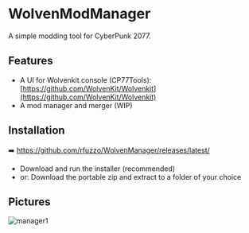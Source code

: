 # WolvenModManager
A simple modding tool for CyberPunk 2077.

## Features
* A UI for Wolvenkit.console (CP77Tools): [https://github.com/WolvenKit/Wolvenkit](https://github.com/WolvenKit/Wolvenkit)
* A mod manager and merger (WIP)

## Installation
➡️ https://github.com/rfuzzo/WolvenManager/releases/latest/

* Download and run the installer (recommended)
* or: Download the portable zip and extract to a folder of your choice


## Pictures
![manager1](https://user-images.githubusercontent.com/37657287/124186891-410d5900-dabd-11eb-9ea0-6b141d53e55c.jpg)

